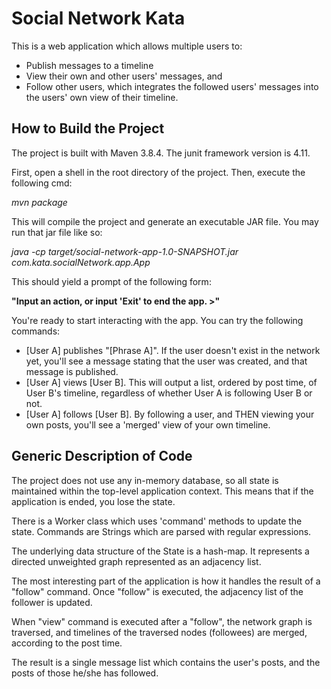 # Social Network Kata
This is a web application which allows multiple users to: 
- Publish messages to a timeline
- View their own and other users' messages, and 
- Follow other users, which integrates the followed users' messages into the users' own view of their timeline.

## How to Build the Project

The project is built with Maven 3.8.4. The junit framework version is 4.11.

First, open a shell in the root directory of the project. Then, execute the following cmd:

_mvn package_

This will compile the project and generate an executable JAR file. You may run that jar file like so:

_java -cp target/social-network-app-1.0-SNAPSHOT.jar com.kata.socialNetwork.app.App_

This should yield a prompt of the following form: 

**"Input an action, or input 'Exit' to end the app. >"**

You're ready to start interacting with the app. You can try the following commands:

- [User A] publishes "[Phrase A]". If the user doesn't exist in the network yet, you'll see a message stating that the user was created, and that message is published.
- [User A] views [User B]. This will output a list, ordered by post time, of User B's timeline, regardless of whether User A is following User B or not.
- [User A] follows [User B]. By following a user, and THEN viewing your own posts, you'll see a 'merged' view of your own timeline.

## Generic Description of Code

The project does not use any in-memory database, so all state is maintained within the top-level application context. This means that if the application is ended, you lose the state.

There is a Worker class which uses 'command' methods to update the state. Commands are Strings which are parsed with regular expressions.

The underlying data structure of the State is a hash-map. It represents a directed unweighted graph represented as an adjacency list.

The most interesting part of the application is how it handles the result of a "follow" command. Once "follow" is executed, the adjacency list of the follower is updated.

When "view" command is executed after a "follow", the network graph is traversed, and timelines of the traversed nodes (followees) are merged, according to the post time.

The result is a single message list which contains the user's posts, and the posts of those he/she has followed.
